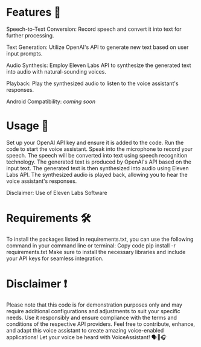 # Features 🌟

Speech-to-Text Conversion: Record speech and convert it into text for further processing.

Text Generation: Utilize OpenAI's API to generate new text based on user input prompts.

Audio Synthesis: Employ Eleven Labs API to synthesize the generated text into audio with natural-sounding voices.

Playback: Play the synthesized audio to listen to the voice assistant's responses.

Android Compatibility: *coming soon*  

# Usage 🎤

Set up your OpenAI API key and ensure it is added to the code.
Run the code to start the voice assistant.
Speak into the microphone to record your speech.
The speech will be converted into text using speech recognition technology.
The generated text is produced by OpenAI's API based on the input text.
The generated text is then synthesized into audio using Eleven Labs API.
The synthesized audio is played back, allowing you to hear the voice assistant's responses.

Disclaimer: Use of Eleven Labs Software

# Requirements 🛠️
To install the packages listed in requirements.txt, you can use the following command in your command line or terminal:
Copy code
pip install -r requirements.txt
Make sure to install the necessary libraries and include your API keys for seamless integration.


# Disclaimer ❗                                                                                                                                                                                            
Please note that this code is for demonstration purposes only and may require additional configurations and adjustments to suit your specific needs. 
Use it responsibly and ensure compliance with the terms and conditions of the respective API providers.
Feel free to contribute, enhance, and adapt this voice assistant to create amazing voice-enabled applications!
Let your voice be heard with VoiceAssistant! 🗣️🤖🎧
